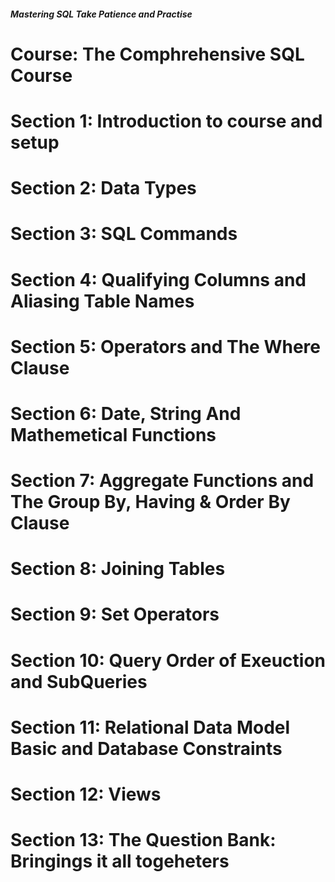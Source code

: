 
##### Mastering SQL Take Patience and Practise  ######

# Course: The Comphrehensive SQL Course

# Section 1: Introduction to course and setup
# Section 2: Data Types
# Section 3: SQL Commands
# Section 4: Qualifying Columns and Aliasing Table Names
# Section 5: Operators and The Where Clause
# Section 6: Date, String And Mathemetical Functions
# Section 7: Aggregate Functions and The Group By, Having & Order By Clause
# Section 8: Joining Tables
# Section 9: Set Operators
# Section 10: Query Order of Exeuction and SubQueries
# Section 11: Relational Data Model Basic and Database Constraints
# Section 12: Views
# Section 13: The Question Bank: Bringings it all togeheters
